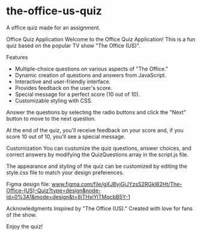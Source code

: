 # the-office-us-quiz
 A office quiz made for an assignment.

Office Quiz Application
Welcome to the Office Quiz Application! This is a fun quiz based on the popular TV show "The Office (US)".

Features
- Multiple-choice questions on various aspects of "The Office."
- Dynamic creation of questions and answers from JavaScript.
- Interactive and user-friendly interface.
- Provides feedback on the user's score.
- Special message for a perfect score (10 out of 10).
- Customizable styling with CSS.


Answer the questions by selecting the radio buttons and click the "Next" button to move to the next question.

At the end of the quiz, you'll receive feedback on your score and, if you score 10 out of 10, you'll see a special message.

Customization
You can customize the quiz questions, answer choices, and correct answers by modifying the QuizQuestions array in the script.js file.

The appearance and styling of the quiz can be customized by editing the style.css file to match your design preferences.

Figma design file: www.figma.com/file/gXJByjGjJYzsS2RGkl82Ht/The-Office-(US)-Quiz?type=design&node-id=0%3A1&mode=design&t=8iTHxiYiTMqcbB5Y-1


Acknowledgments
Inspired by "The Office (US)."
Created with love for fans of the show.

Enjoy the quiz!
